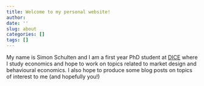 ```yaml
---
title: Welcome to my personal website!
author: 
date: ''
slug: about
categories: []
tags: []
---
```


My name is Simon Schulten and I am a first year PhD student at [DICE](http://www.dice.hhu.de/) where I study economics and hope to work on topics related to market design and behavioural economics. I also hope to produce some blog posts on topics of interest to me (and hopefully you!)

